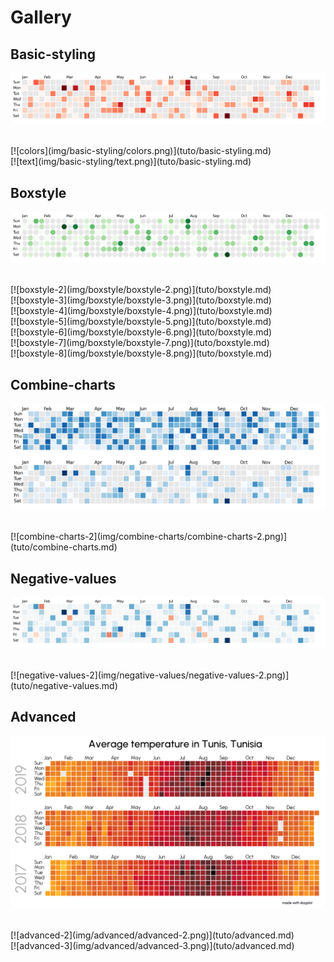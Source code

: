 # Gallery

## Basic-styling

[![cmap](img/basic-styling/cmap.png)](tuto/basic-styling.md)


<br>
[![colors](img/basic-styling/colors.png)](tuto/basic-styling.md)


<br>
[![text](img/basic-styling/text.png)](tuto/basic-styling.md)


<br>


## Boxstyle

[![boxstyle-1](img/boxstyle/boxstyle-1.png)](tuto/boxstyle.md)


<br>
[![boxstyle-2](img/boxstyle/boxstyle-2.png)](tuto/boxstyle.md)


<br>
[![boxstyle-3](img/boxstyle/boxstyle-3.png)](tuto/boxstyle.md)


<br>
[![boxstyle-4](img/boxstyle/boxstyle-4.png)](tuto/boxstyle.md)


<br>
[![boxstyle-5](img/boxstyle/boxstyle-5.png)](tuto/boxstyle.md)


<br>
[![boxstyle-6](img/boxstyle/boxstyle-6.png)](tuto/boxstyle.md)


<br>
[![boxstyle-7](img/boxstyle/boxstyle-7.png)](tuto/boxstyle.md)


<br>
[![boxstyle-8](img/boxstyle/boxstyle-8.png)](tuto/boxstyle.md)


<br>


## Combine-charts

[![combine-charts-1](img/combine-charts/combine-charts-1.png)](tuto/combine-charts.md)


<br>
[![combine-charts-2](img/combine-charts/combine-charts-2.png)](tuto/combine-charts.md)


<br>


## Negative-values

[![negative-values-1](img/negative-values/negative-values-1.png)](tuto/negative-values.md)


<br>
[![negative-values-2](img/negative-values/negative-values-2.png)](tuto/negative-values.md)


<br>


## Advanced

[![advanced-1](img/advanced/advanced-1.png)](tuto/advanced.md)


<br>
[![advanced-2](img/advanced/advanced-2.png)](tuto/advanced.md)


<br>
[![advanced-3](img/advanced/advanced-3.png)](tuto/advanced.md)


<br>

